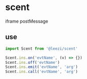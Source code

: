 # scent
iframe postMessage

## use
``` js
import Scent from '@leezi/scent'

Scent.ins.on('evtName', (v) => {})
Scent.ins.off('evtName')
Scent.ins.emit('evtName', 'arg')
Scent.ins.call('evtName', 'arg')
```
